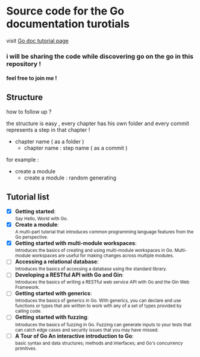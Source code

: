 # Source code for the Go documentation turotials

visit [Go doc tutorial page](https://go.dev/doc/tutorial/)

### i will be sharing the code while discovering go on the go in this repository !

#### feel free to join me !

## Structure 

how to follow up ?

the structure is easy , every chapter has his own folder and every commit represents a step in that chapter !

- chapter name ( as a folder )
    - chapter name : step name ( as a commit )

for example :

- create a module
    - create a module : random generating

## Tutorial list
 - [x] **Getting started**:
 <br> <small> Say Hello, World with Go. </small>
 - [x] **Create a module**:
 <br> <small> A multi-part tutorial that introduces common programming language features from the Go perspective. </small>
 - [x] **Getting started with multi-module workspaces**:
 <br>    <small> Introduces the basics of creating and using multi-module workspaces in Go. Multi-module workspaces are useful for making changes across multiple modules. </small>
 - [ ] **Accessing a relational database**:
 <br> <small> Introduces the basics of accessing a database using the standard library. </small>
 - [ ] **Developing a RESTful API with Go and Gin**:
 <br>    <small> Introduces the basics of writing a RESTful web service API with Go and the Gin Web Framework. </small>
 - [ ] **Getting started with generics**:
 <br>   <small> Introduces the basics of generics in Go.  With generics, you can declare and use functions or types that are written to work with any of a set of types provided by calling code. </small>
 - [ ] **Getting started with fuzzing**:
 <br>    <small> Introduces the basics of fuzzing in Go.  Fuzzing can generate inputs to your tests that can catch edge cases and security issues that you may have missed. </small>
 - [ ] **A Tour of Go	An interactive introduction to Go**:
 <br>   <small> basic syntax and data structures; methods and interfaces; and Go's concurrency primitives. </small>
